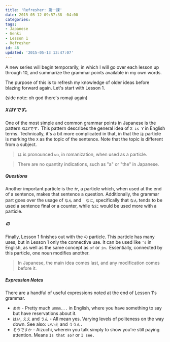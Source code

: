 ```yaml
---
title: 'Refresher: 第一課'
date: 2015-05-12 09:57:38 -04:00
categories:
tags:
- Japanese
- Genki
- Lesson 1
- Refresher
id: 46
updated: '2015-05-13 13:47:07'
---
```


A new series will begin temporarily, in which I will go over each lesson up through 10, and summarize the grammar points available in my own words.

The purpose of this is to refresh my knowledge of older ideas before blazing forward again. Let's start with Lesson 1.

(side note: oh god there's romaji again)

##### XはYです。

One of the most simple and common grammar points in Japanese is the pattern `XはYです.` This pattern describes the general idea of `X is Y` in English terms. Technically, it's a bit more complicated in that, in that the `は` particle is marking the `X` as the topic of the sentence. Note that the topic is different from a subject.

> `は` is pronounced `wa`, in romanization, when used as a particle.

> There are no quantity indications, such as "a" or "the" in Japanese.

##### Questions

Another important particle is the `か`, a particle which, when used at the end of a sentence, makes that sentence a question. Additionally, the grammar part goes over the usage of `なん` and　`なに`, specifically that `なん` tends to be used a sentence final or a counter, while `なに` would be used more with a particle.

##### の

Finally, Lesson 1 finishes out with the `の` particle. This particle has many uses, but in Lesson 1 only the connective use. It can be used like `'s` in English, as well as the same concept as `of` or `in.` Essentially, connected by this particle, one noun modifies another.

> In Japanese, the main idea comes last, and any modification comes before it.

##### Expression Notes

There are a handful of useful expressions noted at the end of Lesson 1's grammar.

 - `あの` - Pretty much `ummm...` in English, where you have something to say but have reservations about it.
 - `はい`, `ええ` and `うん` - All mean yes. Varying levels of politeness on the way down. See also: `いいえ` and `ううん.`
 - `そうですか` - Aizuchi, wherein you talk simply to show you're still paying attention. Means `Is that so?` or `I see.`
